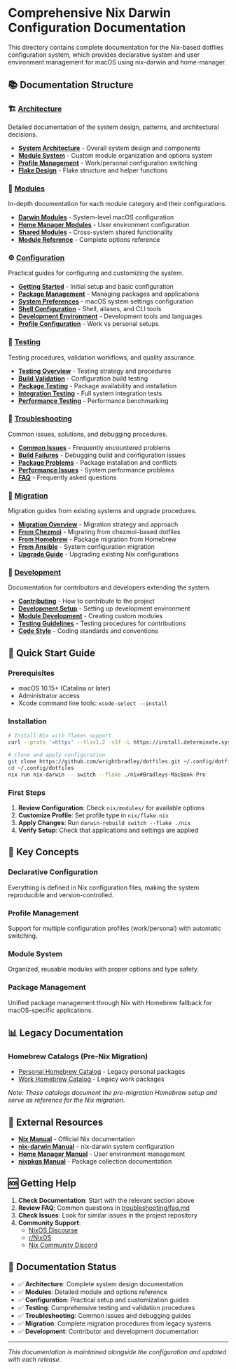# Comprehensive Nix Darwin Configuration Documentation

This directory contains complete documentation for the Nix-based dotfiles
configuration system, which provides declarative system and user environment
management for macOS using nix-darwin and home-manager.

## 📚 Documentation Structure

### 🏗️ [Architecture](./architecture/)

Detailed documentation of the system design, patterns, and architectural
decisions.

- **[System Architecture](./architecture/system-architecture.md)** - Overall
  system design and components
- **[Module System](./architecture/module-system.md)** - Custom module
  organization and options system
- **[Profile Management](./architecture/profile-management.md)** - Work/personal
  configuration switching
- **[Flake Design](./architecture/flake-design.md)** - Flake structure and
  helper functions

### 🧩 [Modules](./modules/)

In-depth documentation for each module category and their configurations.

- **[Darwin Modules](./modules/darwin-modules.md)** - System-level macOS
  configuration
- **[Home Manager Modules](./modules/home-manager-modules.md)** - User
  environment configuration
- **[Shared Modules](./modules/shared-modules.md)** - Cross-system shared
  functionality
- **[Module Reference](./modules/module-reference.md)** - Complete options
  reference

### ⚙️ [Configuration](./configuration/)

Practical guides for configuring and customizing the system.

- **[Getting Started](./configuration/getting-started.md)** - Initial setup and
  basic configuration
- **[Package Management](./configuration/package-management.md)** - Managing
  packages and applications
- **[System Preferences](./configuration/system-preferences.md)** - macOS system
  settings configuration
- **[Shell Configuration](./configuration/shell-configuration.md)** - Shell,
  aliases, and CLI tools
- **[Development Environment](./configuration/development-environment.md)** -
  Development tools and languages
- **[Profile Configuration](./configuration/profile-configuration.md)** - Work
  vs personal setups

### 🧪 [Testing](./testing/)

Testing procedures, validation workflows, and quality assurance.

- **[Testing Overview](./testing/testing-overview.md)** - Testing strategy and
  procedures
- **[Build Validation](./testing/build-validation.md)** - Configuration build
  testing
- **[Package Testing](./testing/package-testing.md)** - Package availability and
  installation
- **[Integration Testing](./testing/integration-testing.md)** - Full system
  integration tests
- **[Performance Testing](./testing/performance-testing.md)** - Performance
  benchmarking

### 🔧 [Troubleshooting](./troubleshooting/)

Common issues, solutions, and debugging procedures.

- **[Common Issues](./troubleshooting/common-issues.md)** - Frequently
  encountered problems
- **[Build Failures](./troubleshooting/build-failures.md)** - Debugging build
  and configuration issues
- **[Package Problems](./troubleshooting/package-problems.md)** - Package
  installation and conflicts
- **[Performance Issues](./troubleshooting/performance-issues.md)** - System
  performance problems
- **[FAQ](./troubleshooting/faq.md)** - Frequently asked questions

### 🚀 [Migration](./migration/)

Migration guides from existing systems and upgrade procedures.

- **[Migration Overview](./migration/migration-overview.md)** - Migration
  strategy and approach
- **[From Chezmoi](./migration/from-chezmoi.md)** - Migrating from chezmoi-based
  dotfiles
- **[From Homebrew](./migration/from-homebrew.md)** - Package migration from
  Homebrew
- **[From Ansible](./migration/from-ansible.md)** - System configuration
  migration
- **[Upgrade Guide](./migration/upgrade-guide.md)** - Upgrading existing Nix
  configurations

### 👥 [Development](./development/)

Documentation for contributors and developers extending the system.

- **[Contributing](./development/contributing.md)** - How to contribute to the
  project
- **[Development Setup](./development/development-setup.md)** - Setting up
  development environment
- **[Module Development](./development/module-development.md)** - Creating
  custom modules
- **[Testing Guidelines](./development/testing-guidelines.md)** - Testing
  procedures for contributions
- **[Code Style](./development/code-style.md)** - Coding standards and
  conventions

## 🎯 Quick Start Guide

### Prerequisites

- macOS 10.15+ (Catalina or later)
- Administrator access
- Xcode command line tools: `xcode-select --install`

### Installation

```bash
# Install Nix with flakes support
curl --proto '=https' --tlsv1.2 -sSf -L https://install.determinate.systems/nix | sh -s -- install

# Clone and apply configuration
git clone https://github.com/wrightbradley/dotfiles.git ~/.config/dotfiles
cd ~/.config/dotfiles
nix run nix-darwin -- switch --flake ./nix#Bradleys-MacBook-Pro
```

### First Steps

1. **Review Configuration**: Check `nix/modules/` for available options
2. **Customize Profile**: Set profile type in `nix/flake.nix`
3. **Apply Changes**: Run `darwin-rebuild switch --flake ./nix`
4. **Verify Setup**: Check that applications and settings are applied

## 📖 Key Concepts

### Declarative Configuration

Everything is defined in Nix configuration files, making the system reproducible
and version-controlled.

### Profile Management

Support for multiple configuration profiles (work/personal) with automatic
switching.

### Module System

Organized, reusable modules with proper options and type safety.

### Package Management

Unified package management through Nix with Homebrew fallback for macOS-specific
applications.

## 📊 Legacy Documentation

### Homebrew Catalogs (Pre-Nix Migration)

- [Personal Homebrew Catalog](./homebrew-install-catalog-personal.md) - Legacy
  personal packages
- [Work Homebrew Catalog](./homebrew-install-catalog-work.md) - Legacy work
  packages

_Note: These catalogs document the pre-migration Homebrew setup and serve as
reference for the Nix migration._

## 🔗 External Resources

- **[Nix Manual](https://nixos.org/manual/nix/stable/)** - Official Nix
  documentation
- **[nix-darwin Manual](https://daiderd.com/nix-darwin/manual/)** - nix-darwin
  system configuration
- **[Home Manager Manual](https://nix-community.github.io/home-manager/)** -
  User environment management
- **[nixpkgs Manual](https://nixos.org/manual/nixpkgs/stable/)** - Package
  collection documentation

## 🆘 Getting Help

1. **Check Documentation**: Start with the relevant section above
2. **Review FAQ**: Common questions in
   [troubleshooting/faq.md](./troubleshooting/faq.md)
3. **Check Issues**: Look for similar issues in the project repository
4. **Community Support**:
   - [NixOS Discourse](https://discourse.nixos.org/)
   - [r/NixOS](https://www.reddit.com/r/NixOS/)
   - [Nix Community Discord](https://discord.gg/RbvHtGa)

## 📝 Documentation Status

- ✅ **Architecture**: Complete system design documentation
- ✅ **Modules**: Detailed module and options reference
- ✅ **Configuration**: Practical setup and customization guides
- ✅ **Testing**: Comprehensive testing and validation procedures
- ✅ **Troubleshooting**: Common issues and debugging guides
- ✅ **Migration**: Complete migration procedures from legacy systems
- ✅ **Development**: Contributor and development documentation

---

_This documentation is maintained alongside the configuration and updated with
each release._
